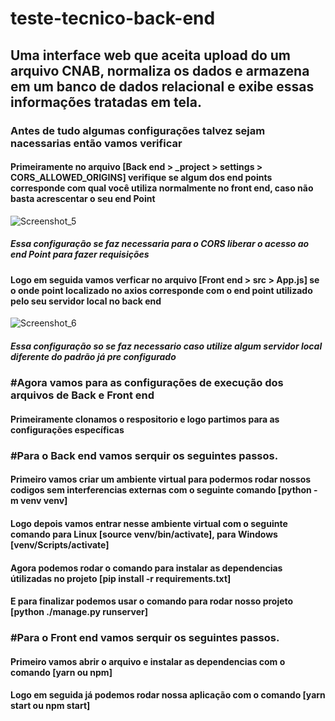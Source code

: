 # teste-tecnico-back-end

## Uma interface web que aceita upload do um arquivo CNAB, normaliza os dados e armazena em um banco de dados relacional e exibe essas informações tratadas em tela.

### Antes de tudo algumas configurações talvez sejam nacessarias então vamos verificar 
#### Primeiramente no arquivo [Back end > _project > settings > CORS_ALLOWED_ORIGINS] verifique se algum dos end points corresponde com qual você utiliza normalmente no front end, caso não basta acrescentar o seu end Point
![Screenshot_5](https://user-images.githubusercontent.com/67373130/204097611-96145f0b-5eaf-4b1c-b501-02976466656f.png)
##### Essa configuração se faz necessaria para o CORS liberar o acesso ao end Point para fazer requisições

#### Logo em seguida vamos verficar no arquivo [Front end > src > App.js] se o onde point localizado no axios corresponde com o end point utilizado pelo seu servidor local no back end
![Screenshot_6](https://user-images.githubusercontent.com/67373130/204097763-22a33238-0845-4ae4-b8de-76d756abb252.png)
##### Essa configuração so se faz necessario caso utilize algum servidor local diferente do padrão já pre configurado 


### #Agora vamos para as configurações de execução dos arquivos de Back e Front end

#### Primeiramente clonamos o respositorio e logo partimos para as configurações específicas

### #Para o Back end vamos serquir os seguintes passos.
#### Primeiro vamos criar um ambiente virtual para podermos rodar nossos codigos sem interferencias externas com o seguinte comando [python -m venv venv] 
#### Logo depois vamos entrar nesse ambiente virtual com o seguinte comando para Linux [source venv/bin/activate], para Windows [venv/Scripts/activate]
#### Agora podemos rodar o comando para instalar as dependencias útilizadas no projeto [pip install -r requirements.txt]
#### E para finalizar podemos usar o comando para rodar nosso projeto [python ./manage.py runserver]

### #Para o Front end vamos serquir os seguintes passos.
#### Primeiro vamos abrir o arquivo e instalar as dependencias com o comando [yarn ou npm]
#### Logo em seguida já podemos rodar nossa aplicação com o comando [yarn start ou npm start]
